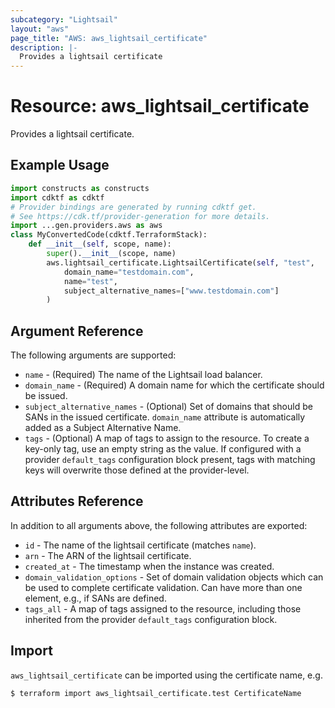 ```yaml
---
subcategory: "Lightsail"
layout: "aws"
page_title: "AWS: aws_lightsail_certificate"
description: |-
  Provides a lightsail certificate
---
```


# Resource: aws_lightsail_certificate

Provides a lightsail certificate.

## Example Usage

```python
import constructs as constructs
import cdktf as cdktf
# Provider bindings are generated by running cdktf get.
# See https://cdk.tf/provider-generation for more details.
import ...gen.providers.aws as aws
class MyConvertedCode(cdktf.TerraformStack):
    def __init__(self, scope, name):
        super().__init__(scope, name)
        aws.lightsail_certificate.LightsailCertificate(self, "test",
            domain_name="testdomain.com",
            name="test",
            subject_alternative_names=["www.testdomain.com"]
        )
```

## Argument Reference

The following arguments are supported:

* `name` - (Required) The name of the Lightsail load balancer.
* `domain_name` - (Required) A domain name for which the certificate should be issued.
* `subject_alternative_names` - (Optional) Set of domains that should be SANs in the issued certificate. `domain_name` attribute is automatically added as a Subject Alternative Name.
* `tags` - (Optional) A map of tags to assign to the resource. To create a key-only tag, use an empty string as the value. If configured with a provider `default_tags` configuration block present, tags with matching keys will overwrite those defined at the provider-level.

## Attributes Reference

In addition to all arguments above, the following attributes are exported:

* `id` - The name of the lightsail certificate (matches `name`).
* `arn` - The ARN of the lightsail certificate.
* `created_at` - The timestamp when the instance was created.
* `domain_validation_options` - Set of domain validation objects which can be used to complete certificate validation. Can have more than one element, e.g., if SANs are defined.
* `tags_all` - A map of tags assigned to the resource, including those inherited from the provider `default_tags` configuration block.

## Import

`aws_lightsail_certificate` can be imported using the certificate name, e.g.

```shell
$ terraform import aws_lightsail_certificate.test CertificateName
```

<!-- cache-key: cdktf-0.17.0-pre.15 input-fbd143a90b8d3cd4443cf58e1a02aa4a245f6b0f4eca14344f3bbdb348e2fe48 -->
